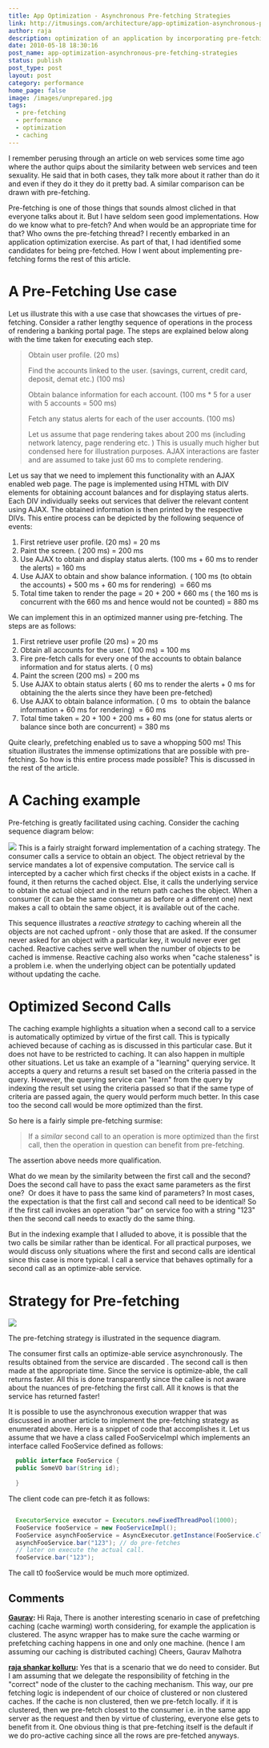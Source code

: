 ```yaml
---
title: App Optimization - Asynchronous Pre-fetching Strategies
link: http://itmusings.com/architecture/app-optimization-asynchronous-pre-fetching-strategies
author: raja
description: optimization of an application by incorporating pre-fetching of anticipated future calls
date: 2010-05-18 18:30:16
post_name: app-optimization-asynchronous-pre-fetching-strategies
status: publish
post_type: post
layout: post
category: performance
home_page: false
image: /images/unprepared.jpg
tags:
  - pre-fetching
  - performance
  - optimization
  - caching
---
```


I remember perusing through an article on web services some time ago where the author quips about the similarity between web services and teen sexuality. He said that in both cases, they talk more about it rather than do it and even if they do it they do it pretty bad. A similar comparison can be drawn with pre-fetching.

Pre-fetching is one of those things that sounds almost cliched in that everyone talks about it. But I have seldom seen good implementations. How do we know what to pre-fetch? And when would be an appropriate time for that? Who owns the pre-fetching thread? I recently embarked in an application optimization exercise. As part of that, I had identified some candidates for being pre-fetched. How I went about implementing pre-fetching forms the rest of this article.

# A Pre-Fetching Use case

Let us illustrate this with a use case that showcases the virtues of pre-fetching. Consider a rather lengthy sequence of operations in the process of rendering a banking portal page. The steps are explained below along with the time taken for executing each step.

> Obtain user profile. (20 ms)
> 
> Find the accounts linked to the user. (savings, current, credit card, deposit, demat etc.) (100 ms)
> 
> Obtain balance information for each account. (100 ms * 5 for a user with 5 accounts = 500 ms)
> 
> Fetch any status alerts for each of the user accounts. (100 ms)
> 
> Let us assume that page rendering takes about 200 ms (including network latency, page rendering etc. ) This is usually much higher but condensed here for illustration purposes. AJAX interactions are faster and are assumed to take just 60 ms to complete rendering.

Let us say that we need to implement this functionality with an AJAX enabled web page. The page is implemented using HTML with DIV elements for obtaining account balances and for displaying status alerts. Each DIV individually seeks out services that deliver the relevant content using AJAX. The obtained information is then printed by the respective DIVs. This entire process can be depicted by the following sequence of events:

  1. First retrieve user profile. (20 ms) = 20 ms
  2. Paint the screen. ( 200 ms) = 200 ms
  3. Use AJAX to obtain and display status alerts. (100 ms + 60 ms to render the alerts) = 160 ms
  4. Use AJAX to obtain and show balance information. ( 100 ms (to obtain the accounts) + 500 ms + 60 ms for rendering)  = 660 ms
  5. Total time taken to render the page = 20 + 200 + 660 ms ( the 160 ms is concurrent with the 660 ms and hence would not be counted) = 880 ms

We can implement this in an optimized manner using pre-fetching. The steps are as follows:

  1. First retrieve user profile (20 ms) = 20 ms
  2. Obtain all accounts for the user. ( 100 ms) = 100 ms
  3. Fire pre-fetch calls for every one of the accounts to obtain balance information and for status alerts. ( 0 ms)
  4. Paint the screen (200 ms) = 200 ms
  5. Use AJAX to obtain status alerts ( 60 ms to render the alerts + 0 ms for obtaining the the alerts since they have been pre-fetched)
  6. Use AJAX to obtain balance information. ( 0 ms  to obtain the balance information + 60 ms for rendering)  = 60 ms
  7. Total time taken = 20 + 100 + 200 ms + 60 ms (one for status alerts or balance since both are concurrent) = 380 ms

Quite clearly, prefetching enabled us to save a whopping 500 ms! This situation illustrates the immense optimizations that are possible with pre-fetching. So how is this entire process made possible? This is discussed in the rest of the article.

# A Caching example

Pre-fetching is greatly facilitated using caching. Consider the caching sequence diagram below:

![](/images/2010/05/caching-263x300.png) This is a fairly straight forward implementation of a caching strategy. The consumer calls a service to obtain an object. The object retrieval by the service mandates a lot of expensive computation. The service call is intercepted by a cacher which first checks if the object exists in a cache. If found, it then returns the cached object. Else, it calls the underlying service to obtain the actual object and in the return path caches the object. When a consumer (it can be the same consumer as before or a different one) next makes a call to obtain the same object, it is available out of the cache.

This sequence illustrates a _reactive strategy_ to caching wherein all the objects are not cached upfront - only those that are asked. If the consumer never asked for an object with a particular key, it would never ever get cached. Reactive caches serve well when the number of objects to be cached is immense. Reactive caching also works when "cache staleness" is a problem i.e. when the underlying object can be potentially updated without updating the cache.

# Optimized Second Calls

The caching example highlights a situation when a second call to a service is automatically optimized by virtue of the first call. This is typically achieved because of caching as is discussed in this particular case. But it does not have to be restricted to caching. It can also happen in multiple other situations. Let us take an example of a "learning" querying service. It accepts a query and returns a result set based on the criteria passed in the query. However, the querying service can "learn" from the query by indexing the result set using the criteria passed so that if the same type of criteria are passed again, the query would perform much better. In this case too the second call would be more optimized than the first.

So here is a fairly simple pre-fetching surmise:

> If a _similar_ second call to an operation is more optimized than the first call, then the operation in question can benefit from pre-fetching.

The assertion above needs more qualification.

What do we mean by the similarity between the first call and the second? Does the second call have to pass the exact same parameters as the first one?  Or does it have to pass the same kind of parameters? In most cases, the expectation is that the first call and second call need to be identical! So if the first call invokes an operation "bar" on service foo with a string "123" then the second call needs to exactly do the same thing.

But in the indexing example that I alluded to above, it is possible that the two calls be similar rather than be identical. For all practical purposes, we would discuss only situations where the first and second calls are identical since this case is more typical. I call a service that behaves optimally for a second call as an optimize-able service.

# Strategy for Pre-fetching

![](/images/2010/05/pre-fetching1-266x300.png)

The pre-fetching strategy is illustrated in the sequence diagram.

The consumer first calls an optimize-able service asynchronously. The results obtained from the service are discarded . The second call is then made at the appropriate time. Since the service is optimize-able, the call returns faster. All this is done transparently since the callee is not aware about the nuances of pre-fetching the first call. All it knows is that the service has returned faster!

It is possible to use the asynchronous execution wrapper that was discussed in another article to implement the pre-fetching strategy as enumerated above. Here is a snippet of code that accomplishes it. Let us assume that we have a class called FooServiceImpl which implements an interface called FooService defined as follows:
```java
  public interface FooService { 
  public SomeVO bar(String id);
 
  }
```
The client code can pre-fetch it as follows:
```java

  ExecutorService executor = Executors.newFixedThreadPool(1000);    
  FooService fooService = new FooServiceImpl();
  FooService asynchFooService = AsyncExecutor.getInstance(FooService.class, fooService, executor);    
  asynchFooService.bar("123"); // do pre-fetches    
  // later on execute the actual call.
  fooService.bar("123");
```
The call t0 fooService would be much more optimized.

## Comments

**[Gaurav](#1761 "2010-05-27 05:39:12"):** Hi Raja, There is another interesting scenario in case of prefetching caching (cache warming) worth considering, for example the application is clustered. The async wrapper has to make sure the cache warming or prefetching caching happens in one and only one machine. (hence I am assuming our caching is distributed caching) Cheers, Gaurav Malhotra

**[raja shankar kolluru](#1762 "2010-05-31 01:31:07"):** Yes that is a scenario that we do need to consider. But I am assuming that we delegate the responsibility of fetching in the "correct" node of the cluster to the caching mechanism. This way, our pre fetching logic is independent of our choice of clustered or non clustered caches. If the cache is non clustered, then we pre-fetch locally. if it is clustered, then we pre-fetch closest to the consumer i.e. in the same app server as the request and then by virtue of clustering, everyone else gets to benefit from it. One obvious thing is that pre-fetching itself is the default if we do pro-active caching since all the rows are pre-fetched anyways.

